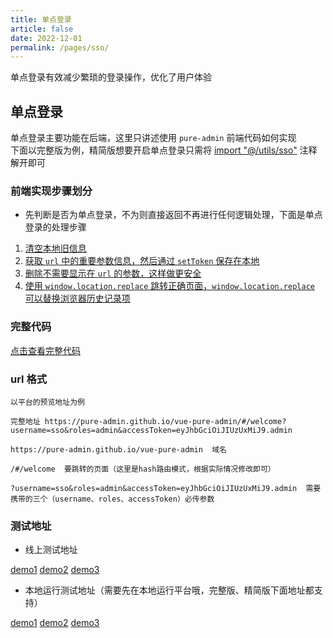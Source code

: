 ```yaml
---
title: 单点登录
article: false
date: 2022-12-01
permalink: /pages/sso/
---
```


单点登录有效减少繁琐的登录操作，优化了用户体验

## 单点登录

单点登录主要功能在后端，这里只讲述使用 `pure-admin` 前端代码如何实现  
下面以完整版为例，精简版想要开启单点登录只需将 [import "@/utils/sso"](https://github.com/pure-admin/pure-admin-thin/blob/main/src/router/index.ts#L1) 注释解开即可

### 前端实现步骤划分

- 先判断是否为单点登录，不为则直接返回不再进行任何逻辑处理，下面是单点登录的处理步骤

1. [清空本地旧信息](https://github.com/pure-admin/vue-pure-admin/blob/main/src/utils/sso.ts#L37)
2. [ 获取 `url` 中的重要参数信息，然后通过 `setToken` 保存在本地](https://github.com/pure-admin/vue-pure-admin/blob/main/src/utils/sso.ts#L40)
3. [删除不需要显示在 `url` 的参数，这样做更安全](https://github.com/pure-admin/vue-pure-admin/blob/main/src/utils/sso.ts#L43-L44)
4. [使用 `window.location.replace` 跳转正确页面，`window.location.replace` 可以替换浏览器历史记录项](https://github.com/pure-admin/vue-pure-admin/blob/main/src/utils/sso.ts#L55)

### 完整代码

[点击查看完整代码](https://github.com/pure-admin/vue-pure-admin/blob/main/src/utils/sso.ts)

### url 格式

```
以平台的预览地址为例

完整地址 https://pure-admin.github.io/vue-pure-admin/#/welcome?username=sso&roles=admin&accessToken=eyJhbGciOiJIUzUxMiJ9.admin

https://pure-admin.github.io/vue-pure-admin  域名

/#/welcome  要跳转的页面（这里是hash路由模式，根据实际情况修改即可）

?username=sso&roles=admin&accessToken=eyJhbGciOiJIUzUxMiJ9.admin  需要携带的三个（username、roles、accessToken）必传参数
```

### 测试地址

- 线上测试地址

[demo1](https://pure-admin.github.io/vue-pure-admin/#/welcome?username=sso&roles=admin&accessToken=eyJhbGciOiJIUzUxMiJ9.admin) [demo2](https://pure-admin.github.io/vue-pure-admin/#/table/index?username=sso&roles=admin&accessToken=eyJhbGciOiJIUzUxMiJ9.admin) [demo3](https://pure-admin.github.io/vue-pure-admin/#/permission/button/index?username=sso&roles=admin&accessToken=eyJhbGciOiJIUzUxMiJ9.admin)

- 本地运行测试地址（需要先在本地运行平台哦，完整版、精简版下面地址都支持）

[demo1](http://localhost:8848/#/welcome?username=sso&roles=admin&accessToken=eyJhbGciOiJIUzUxMiJ9.admin) [demo2](http://localhost:8848/#/permission/page/index?username=sso&roles=admin&accessToken=eyJhbGciOiJIUzUxMiJ9.admin) [demo3](http://localhost:8848/#/permission/button/index?username=sso&roles=admin&accessToken=eyJhbGciOiJIUzUxMiJ9.admin)
